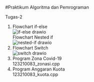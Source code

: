 #Praktikum Algoritma dan Pemrograman

Tugas-2
1. Flowchart if-else  
   ![if-else drawio](https://user-images.githubusercontent.com/90520848/134816161-15cdc365-c95c-43e5-9813-15a6ea5bec74.png)  
   Flowchart Nested if  
   ![nested-if drawio](https://user-images.githubusercontent.com/90520848/134816289-f64c9dc1-adc5-4a12-8be9-ba6df63a6a26.png)  
2. Flowchart Switch  
   ![switch drawio](https://user-images.githubusercontent.com/90520848/134816334-d0c8bf17-bb20-4dd0-b0ef-4555a09c2714.png)  
3. Program Zona Covid-19  
   123210083_zonasi.cpp
4. Program Anggaran Kuota  
   123210083_kuota.cpp  
